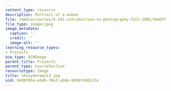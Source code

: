 ```yaml
---
content_type: resource
description: Portrait of a woman
file: /media/courses/4-341-introduction-to-photography-fall-2002/94d9f85ae54b70e3ab0e689bf48611fe_shnayderman13.jpg
file_type: image/jpeg
image_metadata:
  caption: ''
  credit: ''
  image-alt: ''
learning_resource_types:
- Projects
ocw_type: OCWImage
parent_title: Projects
parent_type: CourseSection
resourcetype: Image
title: shnayderman13.jpg
uid: 94d9f85a-e54b-70e3-ab0e-689bf48611fe
---
```

